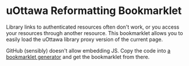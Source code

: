 # uOttawa Reformatting Bookmarklet

Library links to authenticated resources often don't work, or you access your resources through another resource. This bookmarklet allows you to easily load the uOttawa library proxy version of the current page.

GitHub (sensibly) doesn't allow embedding JS. Copy the code into [a bookmarklet generator](http://mrcoles.com/bookmarklet/) and get the bookmarklet from there.

